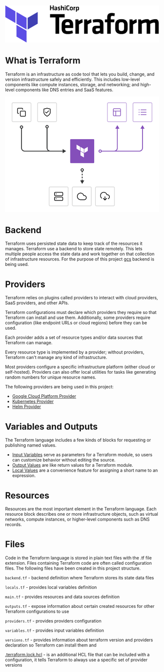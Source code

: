 ![Terraform](images/terraform-logo.png "Terraform")

# What is Terraform
Terraform is an infrastructure as code tool that lets you build, change, and version infrastructure safely and efficiently. This includes low-level components like compute instances, storage, and networking; and high-level components like DNS entries and SaaS features.

![Terraform](images/terraform-visual.png "Terraform Visual")

# Backend
Terraform uses persisted state data to keep track of the resources it manages. Terraform use a backend to store state remotely. This lets multiple people access the state data and work together on that collection of infrastructure resources. For the purpose of this project [gcs](https://developer.hashicorp.com/terraform/language/settings/backends/gcs) backend is being used.

# Providers
Terraform relies on plugins called providers to interact with cloud providers, SaaS providers, and other APIs.

Terraform configurations must declare which providers they require so that Terraform can install and use them. Additionally, some providers require configuration (like endpoint URLs or cloud regions) before they can be used.

Each provider adds a set of resource types and/or data sources that Terraform can manage.

Every resource type is implemented by a provider; without providers, Terraform can't manage any kind of infrastructure.

Most providers configure a specific infrastructure platform (either cloud or self-hosted). Providers can also offer local utilities for tasks like generating random numbers for unique resource names.

The following providers are being used in this project:
* [Google Cloud Platform Provider](https://registry.terraform.io/providers/hashicorp/google/latest/docs)
* [Kubernetes Provider](https://registry.terraform.io/providers/hashicorp/kubernetes/latest/docs)
* [Helm Provider](https://registry.terraform.io/providers/hashicorp/helm/latest/docs)

# Variables and Outputs
The Terraform language includes a few kinds of blocks for requesting or publishing named values.

* [Input Variables](https://developer.hashicorp.com/terraform/language/values/variables) serve as parameters for a Terraform module, so users can customize behavior without editing the source.
* [Output Values](https://developer.hashicorp.com/terraform/language/values/outputs) are like return values for a Terraform module.
* [Local Values](https://developer.hashicorp.com/terraform/language/values/locals) are a convenience feature for assigning a short name to an expression.

# Resources
Resources are the most important element in the Terraform language. Each resource block describes one or more infrastructure objects, such as virtual networks, compute instances, or higher-level components such as DNS records.

# Files
Code in the Terraform language is stored in plain text files with the .tf file extension. Files containing Terraform code are often called configuration files.
The following files have been created in this project structure.

`backend.tf` - backend definition where Terraform stores its state data files

`locals.tf` - provides local variables definition

`main.tf` - provides resources and data sources definition

`outputs.tf` - expose information about certain created resources for other Terraform configurations to use

`providers.tf` - provides providers configuration

`variables.tf` - provides input variables definition

`versions.tf` - provides information about terraform version and providers declaration so Terraform can install them and 

[.terraform.lock.hcl](https://developer.hashicorp.com/terraform/language/files/dependency-lock) - is an additional HCL file that can be included with a configuration, it tells Terraform to always use a specific set of provider versions
